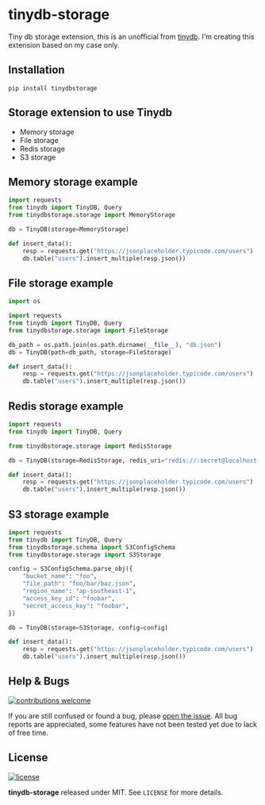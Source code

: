 # tinydb-storage

Tiny db storage extension, this is an unofficial from [tinydb](https://github.com/msiemens/tinydb). I'm creating this
extension based on my case only.


## Installation
```shell
pip install tinydbstorage
```

## Storage extension to use Tinydb

* Memory storage
* File storage
* Redis storage
* S3 storage

## Memory storage example

```python
import requests
from tinydb import TinyDB, Query
from tinydbstorage.storage import MemoryStorage

db = TinyDB(storage=MemoryStorage)

def insert_data():
    resp = requests.get("https://jsonplaceholder.typicode.com/users")
    db.table("users").insert_multiple(resp.json())
```

## File storage example

```python
import os

import requests
from tinydb import TinyDB, Query
from tinydbstorage.storage import FileStorage

db_path = os.path.join(os.path.dirname(__file__), "db.json")
db = TinyDB(path=db_path, storage=FileStorage)

def insert_data():
    resp = requests.get("https://jsonplaceholder.typicode.com/users")
    db.table("users").insert_multiple(resp.json())
```

## Redis storage example

```python
import requests
from tinydb import TinyDB, Query

from tinydbstorage.storage import RedisStorage

db = TinyDB(storage=RedisStorage, redis_uri="redis://:secret@localhost:6379/0")

def insert_data():
    resp = requests.get("https://jsonplaceholder.typicode.com/users")
    db.table("users").insert_multiple(resp.json())
```

## S3 storage example

```python
import requests
from tinydb import TinyDB, Query
from tinydbstorage.schema import S3ConfigSchema
from tinydbstorage.storage import S3Storage

config = S3ConfigSchema.parse_obj({
    "bucket_name": "foo",
    "file_path": "foo/bar/baz.json",
    "region_name": "ap-southeast-1",
    "access_key_id": "foobar",
    "secret_access_key": "foobar",
})

db = TinyDB(storage=S3Storage, config=config)

def insert_data():
    resp = requests.get("https://jsonplaceholder.typicode.com/users")
    db.table("users").insert_multiple(resp.json())
```

## Help & Bugs

[![contributions welcome](https://img.shields.io/badge/contributions-welcome-blue.svg)](https://github.com/FerdinaKusumah/tinydb-storage/issues)

If you are still confused or found a bug,
please [open the issue](https://github.com/FerdinaKusumah/tinydb-storage/issues). All bug reports are appreciated, some
features have not been tested yet due to lack of free time.

## License

[![license](https://img.shields.io/badge/license-MIT-blue.svg)](https://opensource.org/licenses/MIT)

**tinydb-storage** released under MIT. See `LICENSE` for more details.
